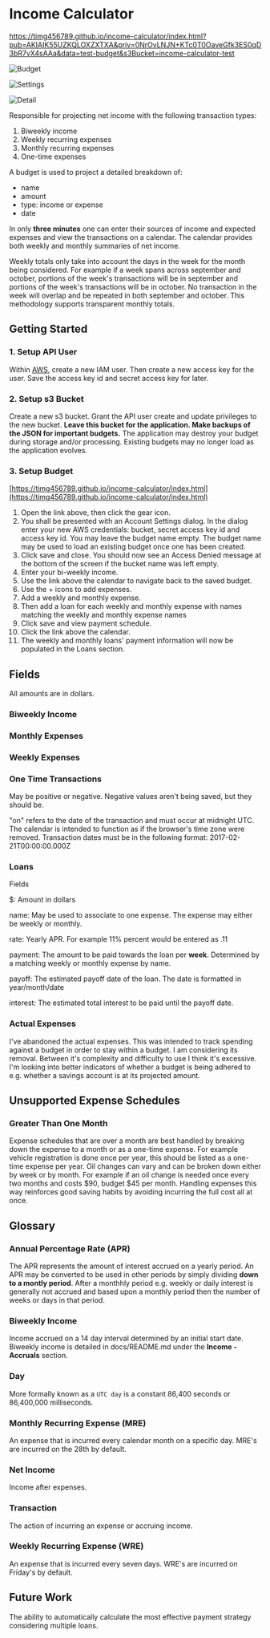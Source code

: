 # Income Calculator

https://timg456789.github.io/income-calculator/index.html?pub=AKIAIK55UZKQLOXZXTXA&priv=0NrOvLNJN+KTc0T0OaveGfk3ES0qD3bR7vX4sAAa&data=test-budget&s3Bucket=income-calculator-test

![Budget](https://timg456789.github.io/income-calculator/docs/sample-budget.png)

![Settings](https://timg456789.github.io/income-calculator/docs/sample-budget-settings.png)

![Detail](https://timg456789.github.io/income-calculator/docs/sample-budget-breakdown.png)

Responsible for projecting net income with the following transaction types:

 1. Biweekly income
 2. Weekly recurring expenses
 3. Monthly recurring expenses
 4. One-time expenses
 
A budget is used to project a detailed breakdown of:

 - name
 - amount
 - type: income or expense
 - date
 
In only **three minutes** one can enter their sources of income and expected expenses and view the transactions on a calendar. The calendar provides both weekly and monthly summaries of net income.

Weekly totals only take into account the days in the week for the month being considered. For example if a week spans across september and october, portions of the week's transactions will be in september and portions of the week's transactions will be in october. No transaction in the week will overlap and be repeated in both september and october. This methodology supports transparent monthly totals.

## Getting Started

### 1. Setup API User
Within [AWS](https://console.aws.amazon.com/console/home), create a new IAM user. Then create a new access key for the user. Save the access key id and secret access key for later.

### 2. Setup s3 Bucket
Create a new s3 bucket. Grant the API user create and update privileges to the new bucket. **Leave this bucket for the application. Make backups of the JSON for important budgets.** The application may destroy your budget during storage and/or processing. Existing budgets may no longer load as the application evolves.

### 3. Setup Budget
[https://timg456789.github.io/income-calculator/index.html](https://timg456789.github.io/income-calculator/index.html)

1. Open the link above, then click the gear icon.
2. You shall be presented with an Account Settings dialog. In the dialog enter your new AWS credentials: bucket, secret access key id and access key id. You may leave the budget name empty. The budget name may be used to load an existing budget once one has been created. 
3. Click save and close. You should now see an Access Denied message at the bottom of the screen if the bucket name was left empty.
4. Enter your bi-weekly income.
5. Use the link above the calendar to navigate back to the saved budget.
6. Use the + icons to add expenses.
7. Add a weekly and monthly expense.
8. Then add a loan for each weekly and monthly expense with names matching the weekly and monthly expense names
9. Click save and view payment schedule.
10. Click the link above the calendar.
11. The weekly and monthly loans' payment information will now be populated in the Loans section.

## Fields

All amounts are in dollars.

### Biweekly Income

### Monthly Expenses

### Weekly Expenses

### One Time Transactions

May be positive or negative. Negative values aren't being saved, but they should be.

"on" refers to the date of the transaction and must occur at midnight UTC. The calendar is intended to function as if the browser's time zone were removed. Transaction dates must be in the following format: 2017-02-21T00:00:00.000Z

### Loans
Fields

$: Amount in dollars

name: May be used to associate to one expense. The expense may either be weekly or monthly.

rate: Yearly APR. For example 11% percent would be entered as .11

payment: The amount to be paid towards the loan per **week**. Determined by a matching weekly or monthly expense by name.

payoff: The estimated payoff date of the loan. The date is formatted in year/month/date

interest: The estimated total interest to be paid until the payoff date.

### Actual Expenses 
I've abandoned the actual expenses. This was intended to track spending against a budget in order to stay within a budget. I am considering its removal. Between it's complexity and difficulty to use I think it's excessive.  I'm looking into better indicators of whether a budget is being adhered to e.g. whether a savings account is at its projected amount.

## Unsupported Expense Schedules

### Greater Than One Month
Expense schedules that are over a month are best handled by breaking down the expense to a month or as a one-time expense. For example vehicle registration is done once per year, this should be listed as a one-time expense per year. Oil changes can vary and can be broken down either by week or by month. For example if an oil change is needed once every two months and costs $90, budget $45 per month. Handling expenses this way reinforces good saving habits by avoiding incurring the full cost all at once.

## Glossary

### Annual Percentage Rate (APR)
The APR represents the amount of interest accrued on a yearly period. An APR may be converted to be used in other periods by simply dividing **down to a montly period**. After a monthhly period e.g. weekly or daily interest is generally not accrued and based upon a monthly period then the number of weeks or days in that period.

### Biweekly Income
Income accrued on a 14 day interval determined by an initial start date. Biweekly income is detailed in docs/README.md under the **Income - Accruals** section.

### Day
More formally known as a `UTC day` is a constant 86,400 seconds or 86,400,000 milliseconds.

### Monthly Recurring Expense (MRE)
An expense that is incurred every calendar month on a specific day. MRE's are incurred on the 28th by default.

### Net Income
Income after expenses.

### Transaction
The action of incurring an expense or accruing income.

### Weekly Recurring Expense (WRE)
An expense that is incurred every seven days. WRE's are incurred on Friday's by default.

## Future Work

The ability to automatically calculate the most effective payment strategy considering multiple loans.

